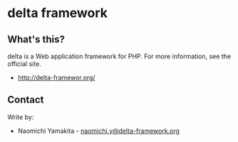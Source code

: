 delta framework
===============

What's this?
------------
delta is a Web application framework for PHP.
For more information, see the official site.

 * http://delta-framewor.org/

Contact
-------
Write by:
* Naomichi Yamakita - naomichi.y@delta-framework.org
